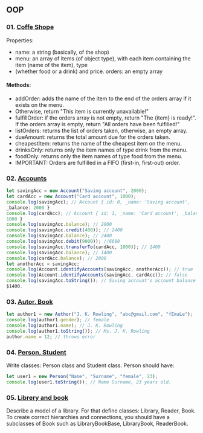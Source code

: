 ## OOP

### 01. [Coffe Shope](coffeShope.js)

Properties:
- name: a string (basically, of the shop)
- menu: an array of items (of object type), with each item containing the item (name of the item), type
- (whether food or a drink) and price. orders: an empty array

#### Methods:

  - addOrder: adds the name of the item to the end of the orders array if it exists on the menu.
  - Otherwise, return "This item is currently unavailable!"
  - fulfillOrder: if the orders array is not empty, return "The {item} is ready!". If the orders array is
empty, return "All orders have been fulfilled!"
  - listOrders: returns the list of orders taken, otherwise, an empty array.
  - dueAmount: returns the total amount due for the orders taken.
  - cheapestItem: returns the name of the cheapest item on the menu.
  - drinksOnly: returns only the item names of type drink from the menu.
  - foodOnly: returns only the item names of type food from the menu.
  - IMPORTANT: Orders are fulfilled in a FIFO (first-in, first-out) order.

### 02. [Accounts](account.js)

```js
let savingAcc = new Account("Saving account", 2000);
let cardAcc = new Account("Card account", 1000);
console.log(savingAcc); // Account { id: 0, _name: 'Saving account',
_balance: 2000 }
console.log(cardAcc); // Account { id: 1, _name: 'Card account', _balance:
1000 }
console.log(savingAcc.balance); // 2000
console.log(savingAcc.credit(400)); // 2400
console.log(savingAcc.balance); // 2400
console.log(savingAcc.debit(9000)); //6600
console.log(savingAcc.transferTo(cardAcc, 1000)); // 1400
console.log(savingAcc.balance); // 1400
console.log(cardAcc.balance); // 2000
let anotherAcc = savingAcc;
console.log(Account.identifyAccounts(savingAcc, anotherAcc)); // true
console.log(Account.identifyAccounts(savingAcc, cardAcc)); // false
console.log(savingAcc.toString()); // Saving account's account balance is
$1400.
```

### 03. [Autor, Book](getter.js)

```js
let author1 = new Author("J. K. Rowling", "abc@gmail.com", "fEmaLe");
console.log(author1.gender); // female
console.log(author1.name); // J. K. Rowling
console.log(author1.toString()); // Ms. J. K. Rowling
author.name = 12; // throws error
```

### 04. [Person, Student](personStudent.js)

Write classes: Person class and Student class. Person should have:

```js
let user1 = new Person("Name", "Surname", "female", 23);
console.log(user1.toString()); // Name Surname, 23 years old.
```

### 05. [Librery and book](Libery_Book.js)

Describe a model of a library. For that define classes: Library, Reader, Book.
To create correct hierarchies and connections, you should have a subclasses of Book such as
LibraryBookBase, LibraryBook, ReaderBook.
